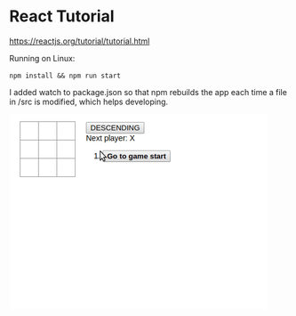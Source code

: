 # React Tutorial

https://reactjs.org/tutorial/tutorial.html

Running on Linux:
```
npm install && npm run start
```
I added watch to package.json so that npm rebuilds the app each time a file in /src is modified, which helps developing.

![](react.gif)

